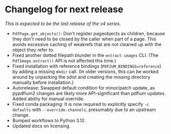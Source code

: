 <!-- SPDX-FileCopyrightText: 2024 geisserml <geisserml@gmail.com> -->
<!-- SPDX-License-Identifier: CC-BY-4.0 -->

<!-- List character: dash (-) -->

# Changelog for next release
*This is expected to be the last release of the v4 series.*
- `PdfPage.get_objects()`: Don't register pageobjects as children, because they don't need to be closed by the caller when part of a page. This avoids excessive caching of weakrefs that are not cleaned up with the object they refer to.
- Fixed another dotted filepath blunder in the `extract-images` CLI. (The `PdfImage.extract()` API is not affected this time.)
- Fixed installation with reference bindings (`PDFIUM_BINDINGS=reference`) by adding a missing `mkdir` call. (In older versions, this can be worked around by unpacking the sdist and creating the missing directory manually before installation.)
- Autorelease: Swapped default condition for minor/patch update, as pypdfium2 changes are likely more API-significant than pdfium updates. Added ability for manual override.
- Fixed conda packaging: It is now required to explicitly specify `-c defaults` with `--override-channels`, presumably due to an upstream change.
- Bumped workflows to Python 3.12.
- Updated docs on licensing.
